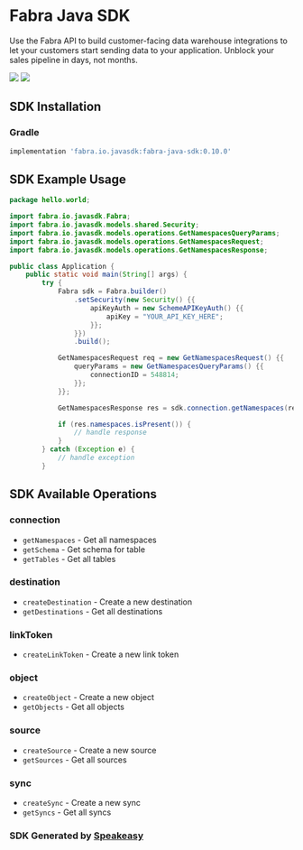 # Fabra Java SDK

<div align="left">
   <p>Use the Fabra API to build customer-facing data warehouse integrations to let your customers start sending data to your application. Unblock your sales pipeline in days, not months.</p>
   <a href="https://github.com/fabra-io/java-sdk/actions"><img src="https://img.shields.io/github/actions/workflow/status/fabra-io/java-sdk/speakeasy_sdk_generation.yml?style=for-the-badge" /></a>
   <a href="https://www.fabra.io/#Email-Hero"><img src="https://img.shields.io/static/v1?label=Docs&message=Sign Up&color=2ca47c&style=for-the-badge" /></a>
</div>

<!-- Start SDK Installation -->
## SDK Installation

### Gradle

```groovy
implementation 'fabra.io.javasdk:fabra-java-sdk:0.10.0'
```
<!-- End SDK Installation -->

## SDK Example Usage
<!-- Start SDK Example Usage -->
```java
package hello.world;

import fabra.io.javasdk.Fabra;
import fabra.io.javasdk.models.shared.Security;
import fabra.io.javasdk.models.operations.GetNamespacesQueryParams;
import fabra.io.javasdk.models.operations.GetNamespacesRequest;
import fabra.io.javasdk.models.operations.GetNamespacesResponse;

public class Application {
    public static void main(String[] args) {
        try {
            Fabra sdk = Fabra.builder()
                .setSecurity(new Security() {{
                    apiKeyAuth = new SchemeAPIKeyAuth() {{
                        apiKey = "YOUR_API_KEY_HERE";
                    }};
                }})
                .build();

            GetNamespacesRequest req = new GetNamespacesRequest() {{
                queryParams = new GetNamespacesQueryParams() {{
                    connectionID = 548814;
                }};
            }};            

            GetNamespacesResponse res = sdk.connection.getNamespaces(req);

            if (res.namespaces.isPresent()) {
                // handle response
            }
        } catch (Exception e) {
            // handle exception
        }
```
<!-- End SDK Example Usage -->

<!-- Start SDK Available Operations -->
## SDK Available Operations


### connection

* `getNamespaces` - Get all namespaces
* `getSchema` - Get schema for table
* `getTables` - Get all tables

### destination

* `createDestination` - Create a new destination
* `getDestinations` - Get all destinations

### linkToken

* `createLinkToken` - Create a new link token

### object

* `createObject` - Create a new object
* `getObjects` - Get all objects

### source

* `createSource` - Create a new source
* `getSources` - Get all sources

### sync

* `createSync` - Create a new sync
* `getSyncs` - Get all syncs
<!-- End SDK Available Operations -->

### SDK Generated by [Speakeasy](https://docs.speakeasyapi.dev/docs/using-speakeasy/client-sdks)
